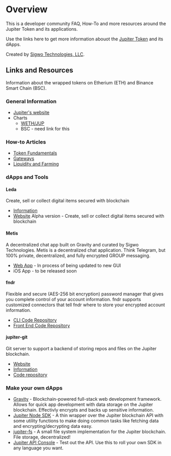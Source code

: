 # Overview

This is a developer community FAQ, How-To and more resources around the Jupiter Token and its applications.

Use the links here to get more information abouot the [Jupiter Token](https://gojupiter.tech/) and its dApps. 

Created by [Sigwo Technologies, LLC](https://sigwo.com/). 

## Links and Resources
Information about the wrapped tokens on Etherium (ETH) and Binance Smart Chain (BSC).

### General Information
* [Jupiter's website](https://gojupiter.tech/)
* Charts
  * [WETH/JUP](https://www.dextools.io/app/uniswap/pair-explorer/0x2dfee82f4250dd3f3c6811c5d2926ede8b37a7d5)
  * BSC - need link for this

### How-to Articles
* [Token Fundamentals](/Fundamentals/)
* [Gateways](/Fundamentals/gateways/)
* [Liquidity and Farming](/Fundamentals/liquidity_and_farming/)

### dApps and Tools

#### Leda

Create, sell or collect digital items secured with blockchain

  *  [Information](/Projects/leda/)
  *  [Website](https://leda.gojupiter.tech/) Alpha version - Create, sell or collect digital items secured with blockchain

#### Metis

A decentralized chat app built on Gravity and curated by Sigwo Technologies. Metis is a decentralized chat application. Think Telegram, but 100% private, decentralized, and fully encrypted GROUP messaging.

  * [Web App](https://metis.gojupiter.tech/) - In process of being updated to new GUI
  * iOS App - to be released soon

#### fndr

Flexible and secure (AES-256 bit encryption) password manager that gives you complete control of your account information. fndr supports customized connectors that tell fndr where to store your encrypted account information.

  * [CLI Code Repository](https://github.com/whatl3y/fndr)
  * [Front End Code Repository](https://github.com/whatl3y/fndr-web)

#### jupiter-git 
Git server to support a backend of storing repos and files on the Jupiter blockchain.

  * [Website](https://git.gojupiter.tech/)
  * [Information](/Projects/git/)
  * [Code repository](https://github.com/whatl3y/jupiter-git)


### Make your own dApps

* [Gravity](/Gravity) - Blockchain-powered full-stack web development framework.  Allows for quick app development with data storage on the Jupiter blockchain.  Effectivly encrypts and backs up sensitive information.
* [Jupiter Node SDK](https://github.com/whatl3y/jupiter-node-sdk) - A thin wrapper over the Jupiter blockchain API with some utility functions to make doing common tasks like fetching data and encrypting/decrypting data easy.
* [jupiter-fs](https://github.com/whatl3y/jupiter-fs) - A small file system implementation for the Jupiter blockchain.  File storage, decentralized!
* [Jupiter API Console](https://jpr.gojupiter.tech/test) - Test out the API.  Use this to roll your own SDK in any language you want.
